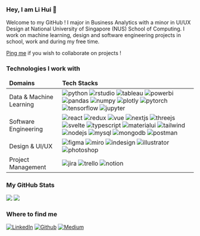 <h3>Hey, I am Li Hui 👋</h3>
Welcome to my GitHub !
I major in Business Analytics with a minor in UI/UX Design at National University of Singapore (NUS) School of Computing. I work on machine learning, design and software engineering projects in school, work and during my free time.  

[Ping me](https://t.me/lihuicham) if you wish to collaborate on projects !

<h3>Technologies I work with</h3>
<table>
    <thead>
        <tr>
            <td><b>Domains</b></td>
            <td><b>Tech Stacks</b></td>
        </tr>
    </thead>
    <tbody>
        <tr>
            <td>Data & Machine Learning</td>
            <td>
                <img src="https://img.shields.io/badge/Python-FFD43B?style=for-the-badge&logo=python&logoColor=blue" alt="python" />
                <img src="https://img.shields.io/badge/RStudio-75AADB?style=for-the-badge&logo=RStudio&logoColor=white" alt="rstudio" />
                <img src="https://img.shields.io/badge/Tableau-E97627?style=for-the-badge&logo=Tableau&logoColor=white" alt="tableau" />
                <img src="https://img.shields.io/badge/PowerBI-F2C811?style=for-the-badge&logo=Power%20BI&logoColor=white" alt="powerbi" />
                <img src="https://img.shields.io/badge/Pandas-2C2D72?style=for-the-badge&logo=pandas&logoColor=white" alt="pandas"/>
                <img src="https://img.shields.io/badge/Numpy-777BB4?style=for-the-badge&logo=numpy&logoColor=white" alt="numpy"/>
                <img src="https://img.shields.io/badge/Plotly-239120?style=for-the-badge&logo=plotly&logoColor=white" alt="plotly"/>
                <img src="https://img.shields.io/badge/PyTorch-EE4C2C?style=for-the-badge&logo=pytorch&logoColor=white" alt="pytorch"/>
                <img src="https://img.shields.io/badge/TensorFlow-FF6F00?style=for-the-badge&logo=tensorflow&logoColor=white" alt="tensorflow"/>
                <img src="https://img.shields.io/badge/Jupyter-F37626.svg?&style=for-the-badge&logo=Jupyter&logoColor=white" alt="jupyter" />
            </td>
        </tr>
        <tr>
            <td>Software Engineering</td>
            <td>
                <img src="https://img.shields.io/badge/React-20232A?style=for-the-badge&logo=react&logoColor=61DAFB" alt="react"/>
                <img src="https://img.shields.io/badge/Redux-593D88?style=for-the-badge&logo=redux&logoColor=white" alt="redux"/>
                <img src="https://img.shields.io/badge/Vue.js-35495E?style=for-the-badge&logo=vuedotjs&logoColor=4FC08D" alt="vue"/>
                <img src="https://img.shields.io/badge/next.js-000000?style=for-the-badge&logo=nextdotjs&logoColor=white" alt="nextjs"/>
                <img src="https://img.shields.io/badge/ThreeJs-black?style=for-the-badge&logo=three.js&logoColor=white" alt="threejs"/>
                <img src="https://img.shields.io/badge/Svelte-4A4A55?style=for-the-badge&logo=svelte&logoColor=FF3E00" alt="svelte"/>
                <img src="https://img.shields.io/badge/TypeScript-007ACC?style=for-the-badge&logo=typescript&logoColor=white" alt="typescript"/>
                <img src="https://img.shields.io/badge/Material%20UI-007FFF?style=for-the-badge&logo=mui&logoColor=white" alt="materialui"/>
                <img src="https://img.shields.io/badge/Tailwind_CSS-38B2AC?style=for-the-badge&logo=tailwind-css&logoColor=white" alt="tailwind"/>
                <img src="https://img.shields.io/badge/Node.js-339933?style=for-the-badge&logo=nodedotjs&logoColor=white" alt="nodejs"/>
                <img src="https://img.shields.io/badge/MySQL-005C84?style=for-the-badge&logo=mysql&logoColor=white" alt="mysql"/>
                <img src="https://img.shields.io/badge/MongoDB-4EA94B?style=for-the-badge&logo=mongodb&logoColor=white" alt="mongodb"/>
                <img src="https://img.shields.io/badge/Postman-FF6C37?style=for-the-badge&logo=Postman&logoColor=white" alt="postman"/>
            </td>
        </tr>
        <tr>
            <td>Design & UI/UX</td>
            <td>
                <img src="https://img.shields.io/badge/Figma-F24E1E?style=for-the-badge&logo=figma&logoColor=white" alt="figma"/>
                <img src="https://img.shields.io/badge/Miro-F7C922?style=for-the-badge&logo=Miro&logoColor=050036" alt="miro"/>
                <img src="https://img.shields.io/badge/Adobe%20InDesign-FF3366?style=for-the-badge&logo=Adobe%20InDesign&logoColor=white" alt="indesign"/>
                <img src="https://img.shields.io/badge/Adobe%20Illustrator-FF9A00?style=for-the-badge&logo=adobe%20illustrator&logoColor=white" alt="illustrator"/>
                <img src="https://img.shields.io/badge/Adobe%20Photoshop-31A8FF?style=for-the-badge&logo=Adobe%20Photoshop&logoColor=black" alt="photoshop"/>
            </td>
        </tr>
        <tr>
            <td>Project Management</td>
            <td>
                <img src="https://img.shields.io/badge/Jira-0052CC?style=for-the-badge&logo=Jira&logoColor=white" alt="jira"/>
                <img src="https://img.shields.io/badge/Trello-0052CC?style=for-the-badge&logo=trello&logoColor=white" alt="trello"/>
                <img src="https://img.shields.io/badge/Notion-000000?style=for-the-badge&logo=notion&logoColor=white" alt="notion"/>
            </td>
        </tr>
    </tbody>
</table>


<h3>My GitHub Stats</h3>

<img src="https://github-readme-stats.vercel.app/api?username=lihuicham&count_private=true&show_icons=true&theme=transparent&bg_color=00000000" />
<img src="https://github-readme-stats.vercel.app/api/top-langs/?username=lihuicham&size_weight=0.5&count_weight=0.5&layout=compact" />

<h3>Where to find me</h3>
<p>
    <a href="https://www.linkedin.com/in/lihuicham" target="_blank"><img alt="LinkedIn" src="https://img.shields.io/badge/linkedin-%230077B5.svg?&style=for-the-badge&logo=linkedin&logoColor=white"></a>
    <a href="https://github.com/lihuicham" target="_blank"><img alt="Github" src="https://img.shields.io/badge/GitHub-%2312100E.svg?&style=for-the-badge&logo=Github&logoColor=white"></a> 
    <a href="https://medium.com/@lihuicham" target="_blank"><img alt="Medium" src="https://img.shields.io/badge/medium-%2312100E.svg?&style=for-the-badge&logo=medium&logoColor=white"></a>
</p>